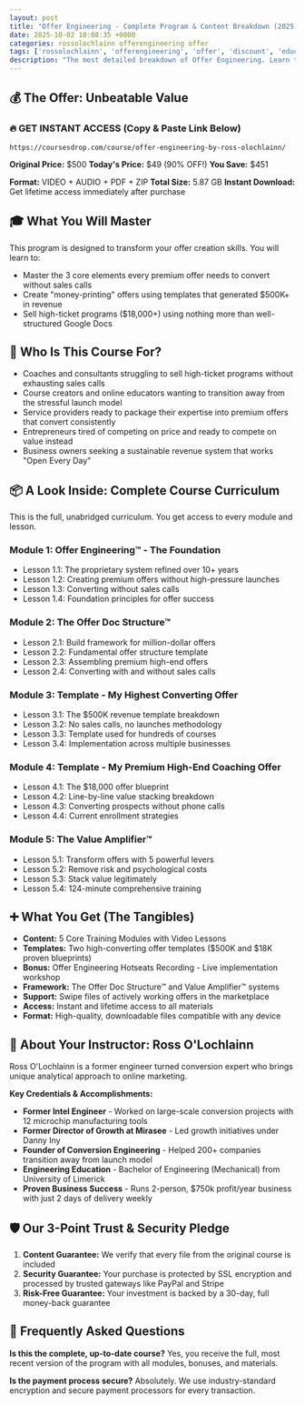 ```yaml
---
layout: post
title: "Offer Engineering - Complete Program & Content Breakdown (2025)"
date: 2025-10-02 10:08:35 +0000
categories: rossolochlainn offerengineering offer
tags: ['rossolochlainn', 'offerengineering', 'offer', 'discount', 'education']
description: "The most detailed breakdown of Offer Engineering. Learn to create $500K+ offers with 5 modules, proven templates, and high-ticket conversion strategies."
---
```



## 💰 The Offer: Unbeatable Value

### 🔥 GET INSTANT ACCESS (Copy & Paste Link Below)
`https://coursesdrop.com/course/offer-engineering-by-ross-olochlainn/`

**Original Price:** $500
**Today's Price:** $49 (90% OFF!)
**You Save:** $451

**Format:** VIDEO + AUDIO + PDF + ZIP
**Total Size:** 5.87 GB
**Instant Download:** Get lifetime access immediately after purchase

## 🎓 What You Will Master

This program is designed to transform your offer creation skills. You will learn to:
- Master the 3 core elements every premium offer needs to convert without sales calls
- Create "money-printing" offers using templates that generated $500K+ in revenue
- Sell high-ticket programs ($18,000+) using nothing more than well-structured Google Docs

## 🎯 Who Is This Course For?

- Coaches and consultants struggling to sell high-ticket programs without exhausting sales calls
- Course creators and online educators wanting to transition away from the stressful launch model
- Service providers ready to package their expertise into premium offers that convert consistently
- Entrepreneurs tired of competing on price and ready to compete on value instead
- Business owners seeking a sustainable revenue system that works "Open Every Day"

## 📦 A Look Inside: Complete Course Curriculum

This is the full, unabridged curriculum. You get access to every module and lesson.

### Module 1: Offer Engineering™ - The Foundation
- Lesson 1.1: The proprietary system refined over 10+ years
- Lesson 1.2: Creating premium offers without high-pressure launches
- Lesson 1.3: Converting without sales calls
- Lesson 1.4: Foundation principles for offer success

### Module 2: The Offer Doc Structure™
- Lesson 2.1: Build framework for million-dollar offers
- Lesson 2.2: Fundamental offer structure template
- Lesson 2.3: Assembling premium high-end offers
- Lesson 2.4: Converting with and without sales calls

### Module 3: Template - My Highest Converting Offer
- Lesson 3.1: The $500K revenue template breakdown
- Lesson 3.2: No sales calls, no launches methodology
- Lesson 3.3: Template used for hundreds of courses
- Lesson 3.4: Implementation across multiple businesses

### Module 4: Template - My Premium High-End Coaching Offer
- Lesson 4.1: The $18,000 offer blueprint
- Lesson 4.2: Line-by-line value stacking breakdown
- Lesson 4.3: Converting prospects without phone calls
- Lesson 4.4: Current enrollment strategies

### Module 5: The Value Amplifier™
- Lesson 5.1: Transform offers with 5 powerful levers
- Lesson 5.2: Remove risk and psychological costs
- Lesson 5.3: Stack value legitimately
- Lesson 5.4: 124-minute comprehensive training

## ➕ What You Get (The Tangibles)

- **Content:** 5 Core Training Modules with Video Lessons
- **Templates:** Two high-converting offer templates ($500K and $18K proven blueprints)
- **Bonus:** Offer Engineering Hotseats Recording - Live implementation workshop
- **Framework:** The Offer Doc Structure™ and Value Amplifier™ systems
- **Support:** Swipe files of actively working offers in the marketplace
- **Access:** Instant and lifetime access to all materials
- **Format:** High-quality, downloadable files compatible with any device

## 👤 About Your Instructor: Ross O'Lochlainn

Ross O'Lochlainn is a former engineer turned conversion expert who brings unique analytical approach to online marketing.

**Key Credentials & Accomplishments:**
- **Former Intel Engineer** - Worked on large-scale conversion projects with 12 microchip manufacturing tools
- **Former Director of Growth at Mirasee** - Led growth initiatives under Danny Iny
- **Founder of Conversion Engineering** - Helped 200+ companies transition away from launch model
- **Engineering Education** - Bachelor of Engineering (Mechanical) from University of Limerick
- **Proven Business Success** - Runs 2-person, $750k profit/year business with just 2 days of delivery weekly

## 🛡️ Our 3-Point Trust & Security Pledge

1. **Content Guarantee:** We verify that every file from the original course is included
2. **Security Guarantee:** Your purchase is protected by SSL encryption and processed by trusted gateways like PayPal and Stripe
3. **Risk-Free Guarantee:** Your investment is backed by a 30-day, full money-back guarantee

## 🙋 Frequently Asked Questions

**Is this the complete, up-to-date course?**
Yes, you receive the full, most recent version of the program with all modules, bonuses, and materials.

**Is the payment process secure?**
Absolutely. We use industry-standard encryption and secure payment processors for every transaction.